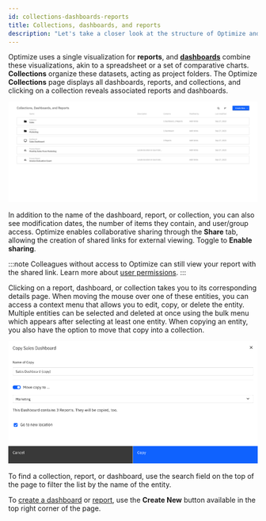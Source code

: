 ```yaml
---
id: collections-dashboards-reports
title: Collections, dashboards, and reports
description: "Let's take a closer look at the structure of Optimize and its permissions."
---
```


Optimize uses a single visualization for **reports**, and **[dashboards](./creating-dashboards.md)** combine these visualizations, akin to a spreadsheet or a set of comparative charts. **Collections** organize these datasets, acting as project folders. The Optimize **Collections** page displays all dashboards, reports, and collections, and clicking on a collection reveals associated reports and dashboards.

![home page](./img/home.png)

In addition to the name of the dashboard, report, or collection, you can also see modification dates, the number of items they contain, and user/group access. Optimize enables collaborative sharing through the **Share** tab, allowing the creation of shared links for external viewing. Toggle to **Enable sharing**.

:::note
Colleagues without access to Optimize can still view your report with the shared link. Learn more about [user permissions](./user-permissions.md).
:::

Clicking on a report, dashboard, or collection takes you to its corresponding details page. When moving the mouse over one of these entities, you can access a context menu that allows you to edit, copy, or delete the entity. Multiple entities can be selected and deleted at once using the bulk menu which appears after selecting at least one entity. When copying an entity, you also have the option to move that copy into a collection.

![copy sales dashboard](./img/copy.png)

To find a collection, report, or dashboard, use the search field on the top of the page to filter the list by the name of the entity.

To [create a dashboard](./creating-dashboards.md) or [report](./creating-reports.md), use the **Create New** button available in the top right corner of the page.

